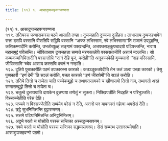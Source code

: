```yaml
---
title: (११) १. आसादुप्पजहवग्गवण्णना

---
```

(११) १. आसादुप्पजहवग्गवण्णना  
११९. ततियस्स पण्णासकस्स पठमे आसाति तण्हा। दुप्पजहाति दुच्चजा दुन्नीहरा। लाभासाय दुप्पजहभावेन सत्ता दसपि वस्सानि वीसतिपि सट्ठिपि वस्सानि ‘‘अज्ज लभिस्साम, स्वे लभिस्सामा’’ति राजानं उपट्ठहन्ति, कसिकम्मादीनि करोन्ति, उभतोब्यूळ्हं सङ्गामं पक्खन्दन्ति, अजपथसङ्कुपथादयो पटिपज्जन्ति, नावाय महासमुद्दं पविसन्ति। जीवितासाय दुप्पजहत्ता सम्पत्ते मरणकालेपि वस्ससतजीविं अत्तानं मञ्ञन्ति। सो कम्मकम्मनिमित्तादीनि पस्सन्तोपि ‘‘दानं देहि पूजं, करोही’’ति अनुकम्पकेहि वुच्चमानो ‘‘नाहं मरिस्सामि, जीविस्सामि’’च्चेव आसाय कस्सचि वचनं न गण्हाति।  
१२०. दुतिये पुब्बकारीति पठमं उपकारस्स कारको। कतञ्ञूकतवेदीति तेन कतं ञत्वा पच्छा कारको। तेसु पुब्बकारी ‘‘इणं देमी’’ति सञ्ञं करोति, पच्छा कारको ‘‘इणं जीरापेमी’’ति सञ्ञं करोति।  
१२१. ततिये तित्तो च तप्पेता चाति पच्चेकबुद्धो च तथागतसावको च खीणासवो तित्तो नाम, तथागतो अरहं सम्मासम्बुद्धो तित्तो च तप्पेता च।  
१२२. चतुत्थे दुत्तप्पयाति दायकेन दुत्तप्पया तप्पेतुं न सुकरा। निक्खिपतीति निदहति न परिभुञ्जति। विस्सज्जेतीति परेसं देति।  
१२३. पञ्चमे न विस्सज्जेतीति सब्बंयेव परेसं न देति, अत्तनो पन यापनमत्तं गहेत्वा अवसेसं देति।  
१२४. छट्ठे सुभनिमित्तन्ति इट्ठारम्मणम्।  
१२५. सत्तमे पटिघनिमित्तन्ति अनिट्ठनिमित्तम्।  
१२६. अट्ठमे परतो च घोसोति परस्स सन्तिका अस्सद्धम्मसवनम्।  
१२७. नवमे परतो च घोसोति परस्स सन्तिका सद्धम्मसवनम्। सेसं सब्बत्थ उत्तानत्थमेवाति।  
आसादुप्पजहवग्गो पठमो।  
